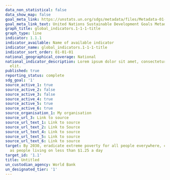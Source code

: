 ```yaml
---
data_non_statistical: false
data_show_map: false
goal_meta_link: https://unstats.un.org/sdgs/metadata/files/Metadata-01-01-01a.pdf
goal_meta_link_text: United Nations Sustainable Development Goals Metadata (pdf 894kB)
graph_title: global_indicators.1-1-1-title
graph_type: line
indicator: 1.1.1
indicator_available: Name of available indicator
indicator_name: global_indicators.1-1-1-title
indicator_sort_order: 01-01-01
national_geographical_coverage: National
national_indicator_description: Lorem ipsum dolor sit amet, consectetur adipiscing
  elit.
published: true
reporting_status: complete
sdg_goal: '1'
source_active_1: true
source_active_2: false
source_active_3: false
source_active_4: true
source_active_5: true
source_active_6: true
source_organisation_1: My organisation
source_url_3: Link to source
source_url_text_1: Link to source
source_url_text_2: Link to Source
source_url_text_4: Link to source
source_url_text_5: Link to source
source_url_text_6: Link to source
target: By 2030, eradicate extreme poverty for all people everywhere, currently measured
  as people living on less than $1.25 a day
target_id: '1.1'
title: Untitled
un_custodian_agency: World Bank
un_designated_tier: '1'
---
```

